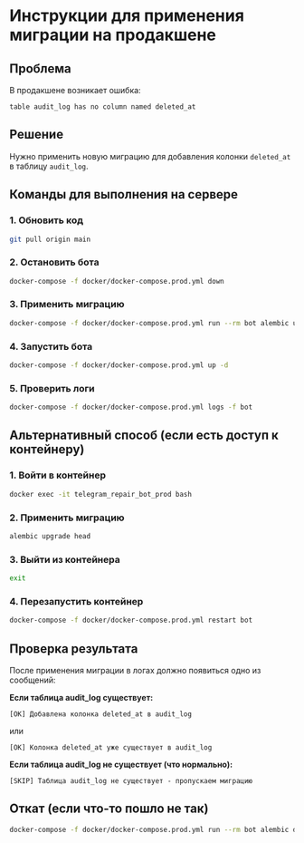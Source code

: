 # Инструкции для применения миграции на продакшене

## Проблема
В продакшене возникает ошибка:
```
table audit_log has no column named deleted_at
```

## Решение
Нужно применить новую миграцию для добавления колонки `deleted_at` в таблицу `audit_log`.

## Команды для выполнения на сервере

### 1. Обновить код
```bash
git pull origin main
```

### 2. Остановить бота
```bash
docker-compose -f docker/docker-compose.prod.yml down
```

### 3. Применить миграцию
```bash
docker-compose -f docker/docker-compose.prod.yml run --rm bot alembic upgrade head
```

### 4. Запустить бота
```bash
docker-compose -f docker/docker-compose.prod.yml up -d
```

### 5. Проверить логи
```bash
docker-compose -f docker/docker-compose.prod.yml logs -f bot
```

## Альтернативный способ (если есть доступ к контейнеру)

### 1. Войти в контейнер
```bash
docker exec -it telegram_repair_bot_prod bash
```

### 2. Применить миграцию
```bash
alembic upgrade head
```

### 3. Выйти из контейнера
```bash
exit
```

### 4. Перезапустить контейнер
```bash
docker-compose -f docker/docker-compose.prod.yml restart bot
```

## Проверка результата
После применения миграции в логах должно появиться одно из сообщений:

**Если таблица audit_log существует:**
```
[OK] Добавлена колонка deleted_at в audit_log
```
или
```
[OK] Колонка deleted_at уже существует в audit_log
```

**Если таблица audit_log не существует (что нормально):**
```
[SKIP] Таблица audit_log не существует - пропускаем миграцию
```

## Откат (если что-то пошло не так)
```bash
docker-compose -f docker/docker-compose.prod.yml run --rm bot alembic downgrade -1
```
